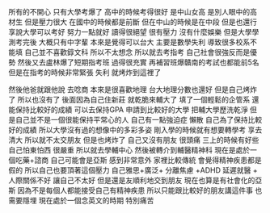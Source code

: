 所有的不開心 只有大學考爆了
高中的時候考得很好 是中山女高 是別人眼中的高材生
但是壓力很大 在國中的時候都是前斷 但在中山的時候是在中段 但是也還行
享說大學可以考好 努力一點就好 讀得很絕望 很有壓力 沒有什麼娛樂
但是大學學測考完後 大概只有中字輩 本來是覺得可以台大 主要是數學失利
導致很多校系不能填 自己並不喜歡錞文科 所以不太想念
所以就去考指考 自己社會很強反而是優勢 然後又去盧林爆了短期指考班
過得很充實 再補習班爆贛南的考試也都能前5名
但是在指考的時候非常緊張 失利 就烤炸到這裡了

然後他爸就跟他說 去唸商 本來是很喜歡地理 台大地理分數也還好
但是自己烤炸了 所以也沒有了 
後面因為自己住新莊 就乾脆來輔大了 填了一個輕鬆的企管系 還能保持比較好的成績
可以去保持GPA 申請到比較好的大學 把輔大學歷洗乾淨
但是自己並不是一個很能保持平常心的人 自己有一點強迫症 懶散
自己為了保持比較好的成績 所以大學沒有過的想像中的多彩多姿
剛入學的時候就有想要轉學考 享去清大 所以就不太交朋友
但是也烤炸了 自己又沒有朋友 很頭痛
三上的時候有好些
自己怕東怕西 很嚴重 所以就去學輔中心
然後被轉介到輔醫精神科
現在是處於一個吃藥+諮商 自己可能會是亞斯
感到非常意外 
家裡比較傳統 會覺得精神疾患都是假的 所以自己也要頂著這個壓力
自己雅思+廣泛+ 分離焦慮 +ADHD
延遲就醫 + 人際關係不好 讓自己不太好
但是還是友順利地交到朋友 現在也算是有社會化的亞斯
因為不是每個人都能接受自己有精神疾患
所以只能跟比較好的朋友講這件事 也需要隱埋
現在處於一個念英文的時期 特別痛苦